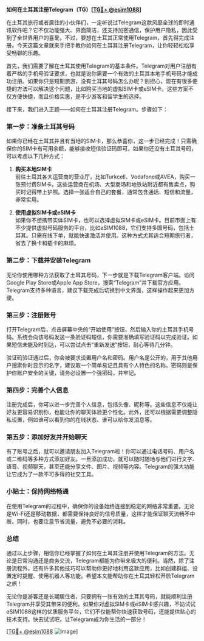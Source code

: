 **如何在土耳其注册Telegram（TG）[[TG💪+ @esim1088](https://t.me/s/esim1088)]**

在土耳其旅行或者居住的小伙伴们，一定听说过Telegram这款风靡全球的即时通讯软件吧？它不仅功能强大、界面简洁，还支持加密通信，保护用户隐私，因此受到了全世界用户的喜爱。不过，要想在土耳其正常使用Telegram，首先得完成注册。今天这篇文章就来手把手教你如何在土耳其注册Telegram，让你轻轻松松享受畅聊的乐趣。

首先，我们需要了解在土耳其使用Telegram的基本条件。Telegram对用户注册有着严格的手机号验证要求，也就是说你需要一个有效的土耳其本地手机号码才能成功注册。如果你只是短期旅游，没有土耳其号码怎么办呢？别担心，现在有很多便捷的方法可以解决这个问题，比如购买当地的虚拟SIM卡或eSIM卡。这些方案不仅方便快捷，而且价格实惠，是不少游客和留学生的选择。

接下来，我们进入正题——如何在土耳其注册Telegram。步骤如下：

### 第一步：准备土耳其号码

如果你已经在土耳其并且有当地的SIM卡，那么恭喜你，这一步已经完成！只需确保你的SIM卡有可用余额，能够接收短信验证码即可。如果你还没有土耳其号码，可以考虑以下几种方式：

1. **购买本地SIM卡**  
   前往土耳其各大运营商的营业厅，比如Turkcell、Vodafone或AVEA，购买一张预付费SIM卡。这些运营商在机场、大型商场和地铁站附近都有售卖点，购买时记得带上护照。选择一张适合自己的套餐，通常包含通话、短信和流量，非常实用。

2. **使用虚拟SIM卡或eSIM卡**  
   如果你不想携带实体SIM卡，也可以选择虚拟SIM卡或eSIM卡。目前市面上有不少提供虚拟号码服务的平台，比如eSIM1088，它们支持多国号码，包括土耳其。只需在线下单，就能快速激活并使用。这种方式尤其适合短期旅行者，省去了换卡和插卡的麻烦。

### 第二步：下载并安装Telegram

无论你使用哪种方法获取了土耳其号码，下一步就是下载Telegram客户端。访问Google Play Store或Apple App Store，搜索“Telegram”并下载官方应用。Telegram支持多种语言，建议下载完成后切换到中文界面，这样操作起来更加方便。

### 第三步：注册账号

打开Telegram后，点击屏幕中央的“开始使用”按钮，然后输入你的土耳其手机号码。系统会向该号码发送一条验证码短信，你需要准确填写验证码以完成验证。如果短信未能及时到达，可以尝试点击“重新发送”按钮，耐心等待几分钟。

验证码验证通过后，你会被要求设置用户名和密码。用户名是公开的，用于其他用户搜索你时显示的名字，建议取一个简单易记且具有个人特色的名称。密码则是保护你账户安全的关键，请务必设置一个强密码，并牢记。

### 第四步：完善个人信息

注册完成后，你可以进一步完善个人信息，包括头像、昵称等。这些信息不仅能让好友更容易识别你，也能让你的聊天体验更个性化。此外，还可以根据需要调整隐私设置，例如谁可以看到你的在线状态、谁可以给你发消息等。

### 第五步：添加好友并开始聊天

有了账号之后，就可以邀请朋友加入Telegram啦！你可以通过电话号码、用户名或二维码等多种方式添加好友。一旦添加成功，就可以随时随地与他们进行文字、语音、视频聊天，甚至还能分享文件、图片、视频等内容。Telegram的强大功能让它成为了一款不可多得的社交工具。

### 小贴士：保持网络畅通

在使用Telegram的过程中，确保你的设备始终连接到稳定的网络非常重要。无论是Wi-Fi还是移动数据，都需要保持良好的信号质量，这样才能保证聊天流畅不中断。同时，也要注意节省流量，避免不必要的消耗。

### 总结

通过以上步骤，相信你已经掌握了如何在土耳其注册并使用Telegram的方法。无论是日常沟通还是商务交流，Telegram都能为你带来极大的便利。当然，除了注册流程外，还有许多其他技巧可以帮助你更好地利用这款应用，比如创建群组、设置定时提醒、使用机器人等功能。希望本文能帮助你在土耳其轻松开启Telegram之旅！

无论你是游客还是长期居住者，只要拥有一张有效的土耳其号码，就能顺利注册Telegram并享受其带来的便利。如果你对虚拟SIM卡或eSIM卡感兴趣，不妨试试eSIM1088这样的优质服务平台，它们不仅能帮你快速获取号码，还能提供贴心的技术支持。快去试试吧，让Telegram成为你生活的一部分！

[[TG💪+ @esim1088](https://t.me/s/esim1088) ![Image](https://i.postimg.cc/4NQfJmqS/Snipaste-2025-05-13-00-14-12.png)]